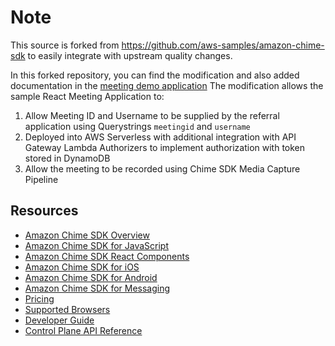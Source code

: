 # Note
This source is forked from https://github.com/aws-samples/amazon-chime-sdk to easily integrate with upstream quality changes.

In this forked repository, you can find the modification and also added documentation in the [meeting demo application](https://github.com/hendryanw/amazon-chime-sdk-react-with-auth/tree/main/apps/meeting)
The modification allows the sample React Meeting Application to:
1. Allow Meeting ID and Username to be supplied by the referral application using Querystrings `meetingid` and `username`
2. Deployed into AWS Serverless with additional integration with API Gateway Lambda Authorizers to implement authorization with token stored in DynamoDB
3. Allow the meeting to be recorded using Chime SDK Media Capture Pipeline

## Resources

- [Amazon Chime SDK Overview](https://aws.amazon.com/chime/chime-sdk/)
- [Amazon Chime SDK for JavaScript](https://github.com/aws/amazon-chime-sdk-js)
- [Amazon Chime SDK React Components](https://github.com/aws/amazon-chime-sdk-component-library-react)
- [Amazon Chime SDK for iOS](https://github.com/aws/amazon-chime-sdk-ios)
- [Amazon Chime SDK for Android](https://github.com/aws/amazon-chime-sdk-android)
- [Amazon Chime SDK for Messaging](https://docs.aws.amazon.com/chime/latest/dg/using-the-messaging-sdk.html)
- [Pricing](https://aws.amazon.com/chime/pricing/#Chime_SDK_)
- [Supported Browsers](https://docs.aws.amazon.com/chime/latest/dg/meetings-sdk.html#mtg-browsers)
- [Developer Guide](https://docs.aws.amazon.com/chime/latest/dg/meetings-sdk.html)
- [Control Plane API Reference](https://docs.aws.amazon.com/chime/latest/APIReference/Welcome.html)